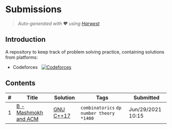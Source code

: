 Submissions
======================
> *Auto-generated with ❤ using [Harwest](https://github.com/nileshsah/harwest-tool)*

## Introduction

A repository to keep track of problem solving practice, containing solutions from platforms:
* Codeforces &nbsp; [![Codeforces](https://run.kaist.ac.kr/badges/codeforces/Ahnaf_.svg)](https://codeforces.com/profile/Ahnaf_)


## Contents

| # | Title | Solution | Tags | Submitted |
|---| ----- | -------- | ---- | --------- |
1 | [B - Mashmokh and ACM](https://codeforces.com/contest/414/problem/B) | [GNU C++17](./codeforces/414/B.cpp) | `combinatorics` `dp` `number theory` `*1400` | Jun/29/2021 10:15 | 